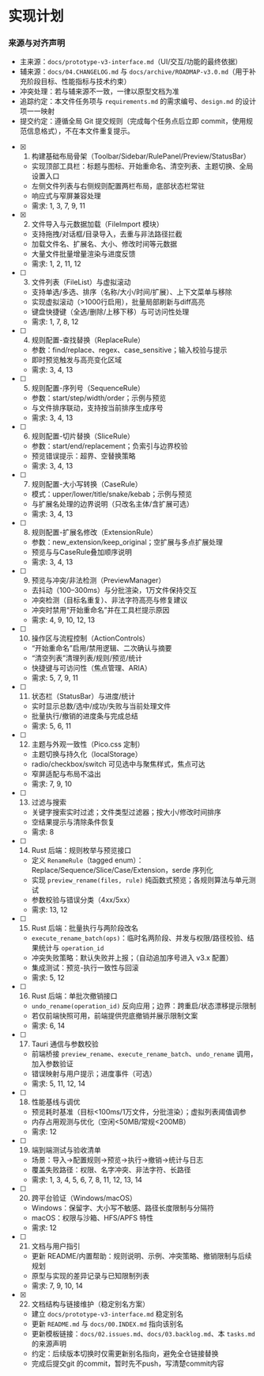 # 实现计划

### 来源与对齐声明

 - 主来源：`docs/prototype-v3-interface.md`（UI/交互/功能的最终依据）
 - 辅来源：`docs/04.CHANGELOG.md` 与 `docs/archive/ROADMAP-v3.0.md`（用于补充阶段目标、性能指标与技术约束）
 - 冲突处理：若与辅来源不一致，一律以原型文档为准
 - 追踪约定：本文件任务项与 `requirements.md` 的需求编号、`design.md` 的设计项一一映射
 - 提交约定：遵循全局 Git 提交规则（完成每个任务点后立即 commit，使用规范信息格式），不在本文件重复提示。

- [x] 1. 构建基础布局骨架（Toolbar/Sidebar/RulePanel/Preview/StatusBar）

  - 实现顶部工具栏：标题与图标、开始重命名、清空列表、主题切换、全局设置入口
  - 左侧文件列表与右侧规则配置两栏布局，底部状态栏常驻
  - 响应式与窄屏兼容处理
  - 需求: 1, 3, 7, 9, 11

- [x] 2. 文件导入与元数据加载（FileImport 模块）

  - 支持拖拽/对话框/目录导入，去重与非法路径拦截
  - 加载文件名、扩展名、大小、修改时间等元数据
  - 大量文件批量增量渲染与进度反馈
  - 需求: 1, 2, 11, 12

- [ ] 3. 文件列表（FileList）与虚拟滚动

  - 支持单选/多选、排序（名称/大小/时间/扩展）、上下文菜单与移除
  - 实现虚拟滚动（>1000行启用），批量局部刷新与diff高亮
  - 键盘快捷键（全选/删除/上移下移）与可访问性处理
  - 需求: 1, 7, 8, 12

- [ ] 4. 规则配置-查找替换（ReplaceRule）

  - 参数：find/replace、regex、case_sensitive；输入校验与提示
  - 即时预览触发与高亮变化区域
  - 需求: 3, 4, 13

- [ ] 5. 规则配置-序列号（SequenceRule）

  - 参数：start/step/width/order；示例与预览
  - 与文件排序联动，支持按当前排序生成序号
  - 需求: 3, 4, 13

- [ ] 6. 规则配置-切片替换（SliceRule）

  - 参数：start/end/replacement；负索引与边界校验
  - 预览错误提示：超界、空替换策略
  - 需求: 3, 4, 13

- [ ] 7. 规则配置-大小写转换（CaseRule）

  - 模式：upper/lower/title/snake/kebab；示例与预览
  - 与扩展名处理的边界说明（只改名主体/含扩展可选）
  - 需求: 3, 4, 13

- [ ] 8. 规则配置-扩展名修改（ExtensionRule）

  - 参数：new_extension/keep_original；空扩展与多点扩展处理
  - 预览与与CaseRule叠加顺序说明
  - 需求: 3, 4, 13

- [ ] 9. 预览与冲突/非法检测（PreviewManager）

  - 去抖动（100–300ms）与分批渲染，1万文件保持交互
  - 冲突检测（目标名重复）、非法字符高亮与修复建议
  - 冲突时禁用“开始重命名”并在工具栏提示原因
  - 需求: 4, 9, 10, 12, 13

- [ ] 10. 操作区与流程控制（ActionControls）

  - “开始重命名”启用/禁用逻辑、二次确认与摘要
  - “清空列表”清理列表/规则/预览/统计
  - 快捷键与可访问性（焦点管理、ARIA）
  - 需求: 5, 7, 9, 11

- [ ] 11. 状态栏（StatusBar）与进度/统计

  - 实时显示总数/选中/成功/失败与当前处理文件
  - 批量执行/撤销的进度条与完成总结
  - 需求: 5, 6, 11

- [ ] 12. 主题与外观一致性（Pico.css 定制）

  - 主题切换与持久化（localStorage）
  - radio/checkbox/switch 可见选中与聚焦样式，焦点可达
  - 窄屏适配与布局不溢出
  - 需求: 7, 9, 10

- [ ] 13. 过滤与搜索

  - 关键字搜索实时过滤；文件类型过滤器；按大小/修改时间排序
  - 空结果提示与清除条件恢复
  - 需求: 8

- [ ] 14. Rust 后端：规则枚举与预览接口

  - 定义 `RenameRule`（tagged enum）：Replace/Sequence/Slice/Case/Extension，serde 序列化
  - 实现 `preview_rename(files, rule)` 纯函数式预览；各规则算法与单元测试
  - 参数校验与错误分类（4xx/5xx）
  - 需求: 13, 12

- [ ] 15. Rust 后端：批量执行与两阶段改名

  - `execute_rename_batch(ops)`：临时名两阶段、并发与权限/路径校验、结果统计与 `operation_id`
  - 冲突失败策略：默认失败并上报；（自动追加序号进入 v3.x 配置）
  - 集成测试：预览-执行一致性与回滚
  - 需求: 5, 12

- [ ] 16. Rust 后端：单批次撤销接口

  - `undo_rename(operation_id)` 反向应用；边界：跨重启/状态漂移提示限制
  - 若仅前端快照可用，前端提供兜底撤销并展示限制文案
  - 需求: 6, 14

- [ ] 17. Tauri 通信与参数校验

  - 前端桥接 `preview_rename`、`execute_rename_batch`、`undo_rename` 调用，加入参数验证
  - 错误映射与用户提示；进度事件（可选）
  - 需求: 5, 11, 12, 14

- [ ] 18. 性能基线与调优

  - 预览耗时基准（目标<100ms/1万文件，分批渲染）；虚拟列表阈值调参
  - 内存占用观测与优化（空闲<50MB/常规<200MB）
  - 需求: 12

- [ ] 19. 端到端测试与验收清单

  - 场景：导入→配置规则→预览→执行→撤销→统计与日志
  - 覆盖失败路径：权限、名字冲突、非法字符、长路径
  - 需求: 1, 3, 4, 5, 6, 7, 8, 11, 12, 13, 14

- [ ] 20. 跨平台验证（Windows/macOS）

  - Windows：保留字、大小写不敏感、路径长度限制与分隔符
  - macOS：权限与沙箱、HFS/APFS 特性
  - 需求: 12

- [ ] 21. 文档与用户指引

  - 更新 README/内置帮助：规则说明、示例、冲突策略、撤销限制与后续规划
  - 原型与实现的差异记录与已知限制列表
  - 需求: 7, 9, 10, 14

- [x] 22. 文档结构与链接维护（稳定别名方案）

  - 建立 `docs/prototype-v3-interface.md` 稳定别名
  - 更新 `README.md` 与 `docs/00.INDEX.md` 指向该别名
  - 更新模板链接：`docs/02.issues.md`、`docs/03.backlog.md`、本 `tasks.md` 的来源声明
  - 约定：后续版本切换时仅需更新别名指向，避免全仓链接替换
  - 完成后提交git 的commit，暂时先不push，写清楚commit内容